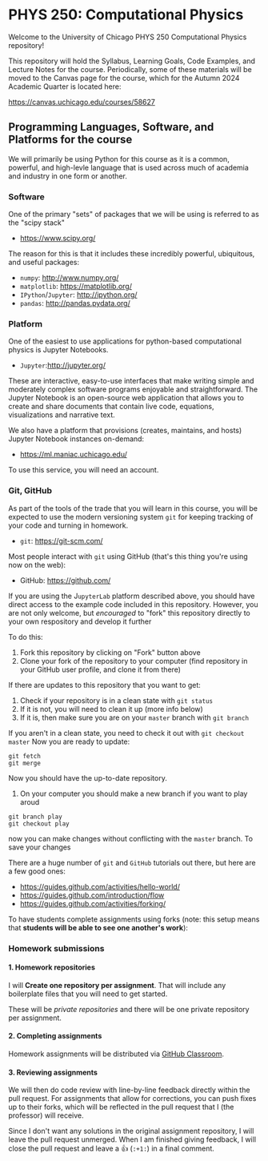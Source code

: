 # PHYS 250: Computational Physics
Welcome to the University of Chicago PHYS 250 Computational Physics repository!

This repository will hold the Syllabus, Learning Goals, Code Examples, and Lecture Notes for the course. Periodically, some of these materials will be moved to the Canvas page for the course, which for the Autumn 2024 Academic Quarter is located here:

https://canvas.uchicago.edu/courses/58627

## Programming Languages, Software, and Platforms for the course
We will primarily be using Python for this course as it is a common, powerful, and high-levle language that is used across much of academia and industry in one form or another.

### Software

One of the primary "sets" of packages that we will be using is referred to as the "scipy stack"

* https://www.scipy.org/

The reason for this is that it includes these incredibly powerful, ubiquitous, and useful packages:

* `numpy`: http://www.numpy.org/
* `matplotlib`: https://matplotlib.org/
* `IPython`/`Jupyter`: http://ipython.org/
* `pandas`: http://pandas.pydata.org/

### Platform
One of the easiest to use applications for python-based computational physics is Jupyter Notebooks. 

* `Jupyter`:http://jupyter.org/

These are interactive, easy-to-use interfaces that make writing simple and moderately complex software programs enjoyable and straightforward. The Jupyter Notebook is an open-source web application that allows you to create and share documents that contain live code, equations, visualizations and narrative text.

We also have a platform that provisions (creates, maintains, and hosts) Jupyter Notebook instances on-demand:

* https://ml.maniac.uchicago.edu/

To use this service, you will need an account.

### Git, GitHub
As part of the tools of the trade that you will learn in this course, you will be expected to use the modern versioning system `git` for keeping tracking of your code and turning in homework.

* `git`: https://git-scm.com/

Most people interact with `git` using GitHub (that's this thing you're using now on the web):

* GitHub: https://github.com/

If you are using the J`upyterLab` platform described above, you should have direct access to the example code included in this repository. However, you are not only welcome, but *encouraged* to "fork" this repository directly to your own respository and develop it further

To do this:

1. Fork this repository by clicking on "Fork" button above
1. Clone your fork of the repository to your computer (find repository in your GitHub user profile, and clone it from there)

If there are updates to this repository that you want to get:

1. Check if your repository is in a clean state with `git status`
1. If it is not, you will need to clean it up (more info below)
1. If it is, then make sure you are on your `master` branch with `git branch`

If you aren't in a clean state, you need to check it out with `git checkout master`
Now you are ready to update:
```
git fetch
git merge
```

Now you should have the up-to-date repository.


1. On your computer you should make a new branch if you want to play aroud
```
git branch play
git checkout play
```
now you can make changes without conflicting with the `master` branch.
To save your changes 

There are a huge number of `git` and `GitHub` tutorials out there, but here are a few good ones:

* https://guides.github.com/activities/hello-world/
* https://guides.github.com/introduction/flow
* https://guides.github.com/activities/forking/


To have students complete assignments using forks (note: this setup means that **students will be able to see one another's work**):

### Homework submissions

#### 1. Homework repositories

I will **Create one repository per assignment**. That will include any boilerplate files that you will need to get started.

These will be *private repositories* and there will be one private repository per assignment.

#### 2. Completing assignments

Homework assignments will be distributed via [GitHub Classroom](https://classroom.github.com). 

#### 3. Reviewing assignments

We will then do code review with line-by-line feedback directly within the pull request. For assignments that allow for corrections, you can push fixes up to their forks, which will be reflected in the pull request that I (the professor) will receive.

Since I don't want any solutions in the original assignment repository, I will leave the pull request unmerged. When I am finished giving feedback, I will close the pull request and leave a :+1: (`:+1:`) in a final comment.

